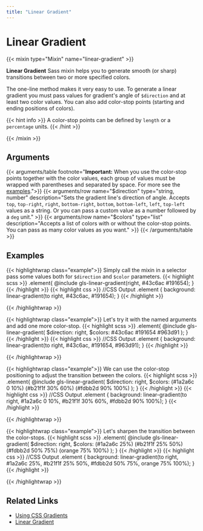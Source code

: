 ```yaml
---
title: "Linear Gradient"
---
```


# Linear Gradient

{{< mixin type="Mixin" name="linear-gradient" >}}

**Linear Gradient** Sass mixin helps you to generate smooth (or sharp) transitions between two or more specified colors.

The one-line method makes it very easy to use. To generate a linear gradient you must pass values for gradient's angle of `$direction` and at least two color values. You can also add color-stop points (starting and ending positions of colors).

{{< hint info >}}
A color-stop points can be defined by `length` or a `percentage` units.
{{< /hint >}}

{{< /mixin >}}

## Arguments

{{< arguments/table footnote="**Important:** When you use the color-stop points together with the color values, each group of values must be wrapped with parentheses and separated by space. For more see the <a href='#examples'>examples</a>.">}}
    {{< arguments/row name="$direction" type="string, number" description="Sets the gradient line's direction of angle. Accepts `top`, `top-right`, `right`, `bottom-right`, `bottom`, `bottom-left`, `left`, `top-left` values as a string. Or you can pass a custom value as a number followed by a `deg` unit." >}}
    {{< arguments/row name="$colors" type="list" description="Accepts a list of colors with or without the color-stop points. You can pass as many color values ​​as you want." >}}
{{< /arguments/table >}}

## Examples

{{< highlightwrap class="example">}}
Simply call the mixin in a selector pass some values both for `$direction` and `$color` parameters.
{{< highlight scss >}}
.element{
    @include gls-linear-gradient(right, #43c6ac #191654);
}
{{< /highlight >}}
{{< highlight css >}}
//CSS Output
.element {
    background: linear-gradient(to right, #43c6ac, #191654);
}
{{< /highlight >}}
<div class="sandbox large" style="background: linear-gradient(to right, #43c6ac, #191654);"></div>
{{< /highlightwrap >}}

{{< highlightwrap class="example">}}
Let's try it with the named arguments and add one more color-stop.
{{< highlight scss >}}
.element{
    @include gls-linear-gradient(
        $direction: right,
        $colors: #43c6ac #191654 #963d91
    );
}
{{< /highlight >}}
{{< highlight css >}}
//CSS Output
.element {
  background: linear-gradient(to right, #43c6ac, #191654, #963d91);
}
{{< /highlight >}}
<div class="sandbox large" style="background: linear-gradient(to right, #43c6ac, #191654, #963d91);"></div>
{{< /highlightwrap >}}

{{< highlightwrap class="example">}}
We can use the color-stop positioning to adjust the transition between the colors.
{{< highlight scss >}}
.element{
    @include gls-linear-gradient(
        $direction: right,
        $colors: (#1a2a6c 0 10%) (#b21f1f 30% 60%) (#fdbb2d 90% 100%)
    );
}
{{< /highlight >}}
{{< highlight css >}}
//CSS Output
.element {
    background: linear-gradient(to right, #1a2a6c 0 10%, #b21f1f 30% 60%, #fdbb2d 90% 100%);
}
{{< /highlight >}}
<div class="sandbox large" style="background: linear-gradient(to right, #1a2a6c 0 10%, #b21f1f 30% 60%, #fdbb2d 90% 100%);"></div>
{{< /highlightwrap >}}

{{< highlightwrap class="example">}}
Let's sharpen the transition between the color-stops.
{{< highlight scss >}}
.element{
    @include gls-linear-gradient(
        $direction: right,
        $colors: (#1a2a6c 25%) (#b21f1f 25% 50%) (#fdbb2d 50% 75%) (orange 75% 100%)
    );
}
{{< /highlight >}}
{{< highlight css >}}
//CSS Output
.element {
    background: linear-gradient(to right, #1a2a6c 25%, #b21f1f 25% 50%, #fdbb2d 50% 75%, orange 75% 100%);
}
{{< /highlight >}}
<div class="sandbox large" style="background: linear-gradient(to right, #1a2a6c 25%, #b21f1f 25% 50%, #fdbb2d 50% 75%, orange 75% 100%);"></div>
{{< /highlightwrap >}}



## Related Links
* [Using CSS Gradients](https://developer.mozilla.org/en-US/docs/Web/CSS/CSS_Images/Using_CSS_gradients)
* [Linear Gradient](https://developer.mozilla.org/en-US/docs/Web/CSS/linear-gradient)